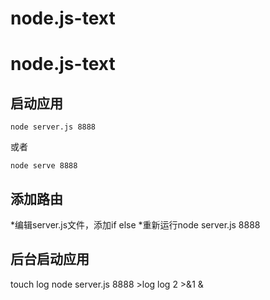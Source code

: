 # node.js-text
# node.js-text
## 启动应用
```
node server.js 8888
```
或者
```
node serve 8888
```
## 添加路由
*编辑server.js文件，添加if else
*重新运行node server.js 8888

## 后台启动应用
touch log node server.js 8888 >log log 2 >&1 &

